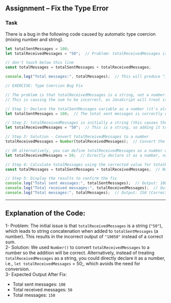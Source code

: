  ## Assignment – Fix the Type Error
 ### Task
There is a bug in the following code caused by automatic type coercion (mixing number and string).
```js
let totalSentMessages = 100;
let totalReceivedMessages = "50";  // Problem: totalReceivedMessages is a string

// don't touch below this line
const totalMessages = totalSentMessages + totalReceivedMessages;

console.log("Total messages:", totalMessages);  // This will produce "10050" (string concatenation)

// EXERCISE: Type Coercion Bug Fix

// The problem is that totalReceivedMessages is a string, not a number.
// This is causing the sum to be incorrect, as JavaScript will treat it as a string when performing the addition.

// Step 1: Declare the totalSentMessages variable as a number (it's already correct here)
let totalSentMessages = 100;  // The total sent messages is correctly declared as a number

// Step 2: totalReceivedMessages is initially a string (this causes the bug)
let totalReceivedMessages = "50";  // This is a string, so adding it to a number will result in string concatenation instead of addition

// Step 3: Solution - Convert totalReceivedMessages to a number
totalReceivedMessages = Number(totalReceivedMessages);  // Convert the string "50" to the number 50 using Number()

// OR alternatively, you can define totalReceivedMessages as a number directly:
let totalReceivedMessages = 50;  // Directly declare it as a number, no need for type conversion

// Step 4: Calculate totalMessages using the corrected value for totalReceivedMessages
const totalMessages = totalSentMessages + totalReceivedMessages;  // Now the result will be 100 + 50 = 150

// Step 5: Display the results to confirm the fix
console.log("Total sent messages:", totalSentMessages);  // Output: 100 (This remains unchanged)
console.log("Total received messages:", totalReceivedMessages);  // Output: 50 (Now correctly a number)
console.log("Total messages:", totalMessages);  // Output: 150 (Correct sum after the fix)
```
---
## Explanation of the Code:
1- Problem: The initial issue is that `totalReceivedMessages` is a string (`"50"`), which leads to string concatenation when added to `totalSentMessages` (a number). This results in the incorrect output of `"10050"` instead of a correct sum.  
2- Solution: We used `Number()` to convert `totalReceivedMessages` to a number so the addition will be correct. Alternatively, instead of treating `totalReceivedMessages` as a string, you could directly declare it as a number, i.e., `let totalReceivedMessages` = 50;, which avoids the need for conversion.  
3- Expected Output After Fix: 
  - Total sent messages: `100`
  - Total received messages: `50`
  - Total messages: `150`
